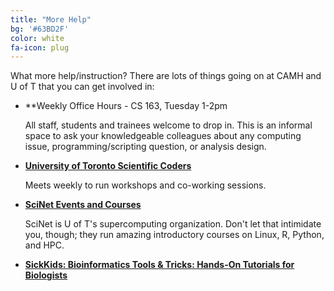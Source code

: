 ```yaml
---
title: "More Help"
bg: '#63BD2F'
color: white
fa-icon: plug
---
```


What more help/instruction? There are lots of things going on at CAMH and U of T that you can get involved in:

- **Weekly Office Hours - CS 163, Tuesday 1-2pm

  All staff, students and trainees welcome to drop in. This is an informal space to ask your knowledgeable colleagues about any computing issue, programming/scripting question, or analysis design.

- **[University of Toronto Scientific Coders](http://uoftcoders.github.io/studyGroup/)**

  Meets weekly to run workshops and co-working sessions.

- **[SciNet Events and Courses](https://support.scinet.utoronto.ca/education/browse.php)**

  SciNet is U of T's supercomputing organization. Don't let that intimidate you, though; they run amazing introductory courses on Linux, R, Python, and HPC.

- **[SickKids: Bioinformatics Tools & Tricks: Hands-On Tutorials for Biologists](https://ccm.sickkids.ca/?page_id=53)**
